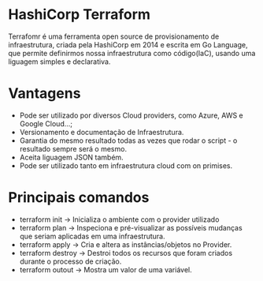 # HashiCorp Terraform

Terrafomr é uma ferramenta open source de provisionamento de infraestrutura, criada pela HashiCorp em 2014 e escrita em Go Language, que permite definirmos nossa infraestrutura como código(IaC), usando uma liguagem simples e declarativa.

# Vantagens
* Pode ser utilizado por diversos Cloud providers, como Azure, AWS e Google Cloud...;
* Versionamento e documentação de Infraestrutura.
* Garantia do mesmo resultado todas as vezes que rodar o script - o resultado sempre será o mesmo.
* Aceita liguagem JSON também.
* Pode ser utilizado tanto em infraestrutura cloud com on primises.

# Principais comandos
* terraform init    -> Inicializa o ambiente com o provider utilizado
* terraform plan    -> Inspeciona e pré-visualizar as possíveis mudanças que seriam aplicadas em uma infraestrutura. 
* terraform apply   -> Cria e altera as instâncias/objetos no Provider. 
* terraform destroy -> Destroi todos os recursos que foram criados durante o processo de criação.
* terraform outout  -> Mostra um valor de uma variável.

